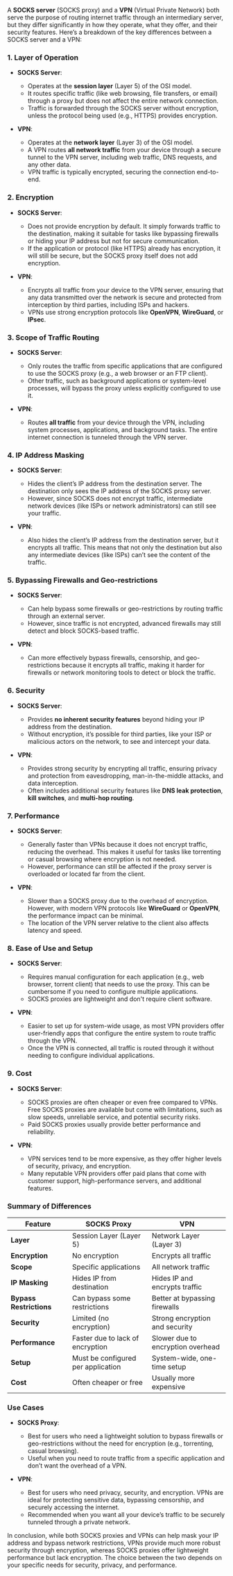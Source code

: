 A **SOCKS server** (SOCKS proxy) and a **VPN** (Virtual Private Network) both serve the purpose of routing internet traffic through an intermediary server, but they differ significantly in how they operate, what they offer, and their security features. Here’s a breakdown of the key differences between a SOCKS server and a VPN:

### 1. **Layer of Operation**
   - **SOCKS Server**:
     - Operates at the **session layer** (Layer 5) of the OSI model.
     - It routes specific traffic (like web browsing, file transfers, or email) through a proxy but does not affect the entire network connection.
     - Traffic is forwarded through the SOCKS server without encryption, unless the protocol being used (e.g., HTTPS) provides encryption.
   
   - **VPN**:
     - Operates at the **network layer** (Layer 3) of the OSI model.
     - A VPN routes **all network traffic** from your device through a secure tunnel to the VPN server, including web traffic, DNS requests, and any other data.
     - VPN traffic is typically encrypted, securing the connection end-to-end.

### 2. **Encryption**
   - **SOCKS Server**:
     - Does not provide encryption by default. It simply forwards traffic to the destination, making it suitable for tasks like bypassing firewalls or hiding your IP address but not for secure communication.
     - If the application or protocol (like HTTPS) already has encryption, it will still be secure, but the SOCKS proxy itself does not add encryption.
   
   - **VPN**:
     - Encrypts all traffic from your device to the VPN server, ensuring that any data transmitted over the network is secure and protected from interception by third parties, including ISPs and hackers.
     - VPNs use strong encryption protocols like **OpenVPN**, **WireGuard**, or **IPsec**.

### 3. **Scope of Traffic Routing**
   - **SOCKS Server**:
     - Only routes the traffic from specific applications that are configured to use the SOCKS proxy (e.g., a web browser or an FTP client).
     - Other traffic, such as background applications or system-level processes, will bypass the proxy unless explicitly configured to use it.

   - **VPN**:
     - Routes **all traffic** from your device through the VPN, including system processes, applications, and background tasks. The entire internet connection is tunneled through the VPN server.

### 4. **IP Address Masking**
   - **SOCKS Server**:
     - Hides the client’s IP address from the destination server. The destination only sees the IP address of the SOCKS proxy server.
     - However, since SOCKS does not encrypt traffic, intermediate network devices (like ISPs or network administrators) can still see your traffic.

   - **VPN**:
     - Also hides the client’s IP address from the destination server, but it encrypts all traffic. This means that not only the destination but also any intermediate devices (like ISPs) can’t see the content of the traffic.

### 5. **Bypassing Firewalls and Geo-restrictions**
   - **SOCKS Server**:
     - Can help bypass some firewalls or geo-restrictions by routing traffic through an external server.
     - However, since traffic is not encrypted, advanced firewalls may still detect and block SOCKS-based traffic.

   - **VPN**:
     - Can more effectively bypass firewalls, censorship, and geo-restrictions because it encrypts all traffic, making it harder for firewalls or network monitoring tools to detect or block the traffic.

### 6. **Security**
   - **SOCKS Server**:
     - Provides **no inherent security features** beyond hiding your IP address from the destination.
     - Without encryption, it’s possible for third parties, like your ISP or malicious actors on the network, to see and intercept your data.

   - **VPN**:
     - Provides strong security by encrypting all traffic, ensuring privacy and protection from eavesdropping, man-in-the-middle attacks, and data interception.
     - Often includes additional security features like **DNS leak protection**, **kill switches**, and **multi-hop routing**.

### 7. **Performance**
   - **SOCKS Server**:
     - Generally faster than VPNs because it does not encrypt traffic, reducing the overhead. This makes it useful for tasks like torrenting or casual browsing where encryption is not needed.
     - However, performance can still be affected if the proxy server is overloaded or located far from the client.
   
   - **VPN**:
     - Slower than a SOCKS proxy due to the overhead of encryption. However, with modern VPN protocols like **WireGuard** or **OpenVPN**, the performance impact can be minimal.
     - The location of the VPN server relative to the client also affects latency and speed.

### 8. **Ease of Use and Setup**
   - **SOCKS Server**:
     - Requires manual configuration for each application (e.g., web browser, torrent client) that needs to use the proxy. This can be cumbersome if you need to configure multiple applications.
     - SOCKS proxies are lightweight and don't require client software.

   - **VPN**:
     - Easier to set up for system-wide usage, as most VPN providers offer user-friendly apps that configure the entire system to route traffic through the VPN.
     - Once the VPN is connected, all traffic is routed through it without needing to configure individual applications.

### 9. **Cost**
   - **SOCKS Server**:
     - SOCKS proxies are often cheaper or even free compared to VPNs. Free SOCKS proxies are available but come with limitations, such as slow speeds, unreliable service, and potential security risks.
     - Paid SOCKS proxies usually provide better performance and reliability.

   - **VPN**:
     - VPN services tend to be more expensive, as they offer higher levels of security, privacy, and encryption.
     - Many reputable VPN providers offer paid plans that come with customer support, high-performance servers, and additional features.

### Summary of Differences

| Feature                | SOCKS Proxy                       | VPN                                  |
|------------------------|-----------------------------------|--------------------------------------|
| **Layer**               | Session Layer (Layer 5)           | Network Layer (Layer 3)              |
| **Encryption**          | No encryption                     | Encrypts all traffic                 |
| **Scope**               | Specific applications             | All network traffic                  |
| **IP Masking**          | Hides IP from destination         | Hides IP and encrypts traffic        |
| **Bypass Restrictions** | Can bypass some restrictions      | Better at bypassing firewalls        |
| **Security**            | Limited (no encryption)           | Strong encryption and security       |
| **Performance**         | Faster due to lack of encryption  | Slower due to encryption overhead    |
| **Setup**               | Must be configured per application| System-wide, one-time setup          |
| **Cost**                | Often cheaper or free             | Usually more expensive               |

### Use Cases

- **SOCKS Proxy**:
  - Best for users who need a lightweight solution to bypass firewalls or geo-restrictions without the need for encryption (e.g., torrenting, casual browsing).
  - Useful when you need to route traffic from a specific application and don’t want the overhead of a VPN.

- **VPN**:
  - Best for users who need privacy, security, and encryption. VPNs are ideal for protecting sensitive data, bypassing censorship, and securely accessing the internet.
  - Recommended when you want all your device’s traffic to be securely tunneled through a private network.

In conclusion, while both SOCKS proxies and VPNs can help mask your IP address and bypass network restrictions, VPNs provide much more robust security through encryption, whereas SOCKS proxies offer lightweight performance but lack encryption. The choice between the two depends on your specific needs for security, privacy, and performance.